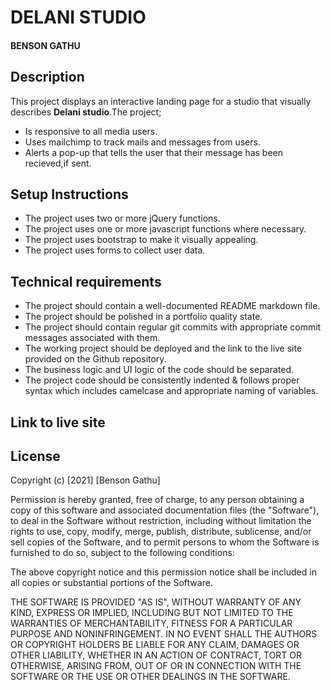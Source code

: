 # DELANI STUDIO
#### BENSON GATHU
## Description
This project displays an interactive landing page for a studio that visually describes **Delani studio**.The project;
* Is responsive to all media users.
* Uses mailchimp to track mails and messages from users.
* Alerts a pop-up that tells the user that their message has been recieved,if sent.
## Setup Instructions
* The project uses two or more jQuery functions.
* The project uses one or more javascript functions where necessary.
* The project uses bootstrap to make it visually appealing.
* The project uses forms to collect user data.
## Technical requirements
* The project should contain a well-documented README markdown file.
* The project should be polished in a portfolio quality state.
* The project should contain regular git commits with appropriate commit messages associated with them.
* The working project should be deployed and the link to the live site provided on the Github repository.
* The business logic and UI logic of the code should be separated.
* The project code should be consistently indented & follows proper syntax which includes camelcase and appropriate naming of variables.
## Link to live site
[ ](Link)
## License

Copyright (c) [2021] [Benson Gathu]

Permission is hereby granted, free of charge, to any person obtaining a copy
of this software and associated documentation files (the "Software"), to deal
in the Software without restriction, including without limitation the rights
to use, copy, modify, merge, publish, distribute, sublicense, and/or sell
copies of the Software, and to permit persons to whom the Software is
furnished to do so, subject to the following conditions:

The above copyright notice and this permission notice shall be included in all
copies or substantial portions of the Software.

THE SOFTWARE IS PROVIDED "AS IS", WITHOUT WARRANTY OF ANY KIND, EXPRESS OR
IMPLIED, INCLUDING BUT NOT LIMITED TO THE WARRANTIES OF MERCHANTABILITY,
FITNESS FOR A PARTICULAR PURPOSE AND NONINFRINGEMENT. IN NO EVENT SHALL THE
AUTHORS OR COPYRIGHT HOLDERS BE LIABLE FOR ANY CLAIM, DAMAGES OR OTHER
LIABILITY, WHETHER IN AN ACTION OF CONTRACT, TORT OR OTHERWISE, ARISING FROM,
OUT OF OR IN CONNECTION WITH THE SOFTWARE OR THE USE OR OTHER DEALINGS IN THE
SOFTWARE.
